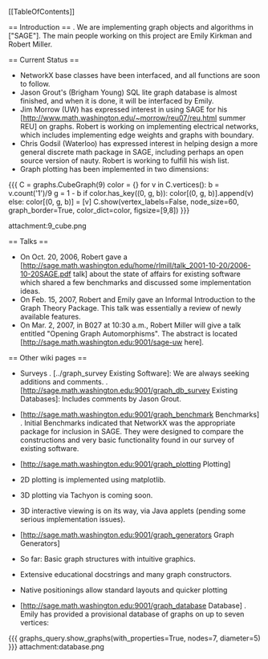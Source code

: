 [[TableOfContents]]

== Introduction ==
 . We are implementing graph objects and algorithms in ["SAGE"]. The main people working on this project are Emily Kirkman and Robert Miller.

== Current Status ==
 * NetworkX base classes have been interfaced, and all functions are soon to follow.
 * Jason Grout's (Brigham Young) SQL lite graph database is almost finished, and when it is done, it will be interfaced by Emily.
 * Jim Morrow (UW) has expressed interest in using SAGE for his [http://www.math.washington.edu/~morrow/reu07/reu.html summer REU] on graphs. Robert is working on implementing electrical networks, which includes implementing edge weights and graphs with boundary.
 * Chris Godsil (Waterloo) has expressed interest in helping design a more general discrete math package in SAGE, including perhaps an open source version of nauty. Robert is working to fulfill his wish list.
 * Graph plotting has been implemented in two dimensions:

{{{
C = graphs.CubeGraph(9)
color = {}
for v in C.vertices():
    b = v.count('1')/9
    g = 1 - b
    if color.has_key((0, g, b)): color[(0, g, b)].append(v)
    else: color[(0, g, b)] = [v]
C.show(vertex_labels=False, node_size=60, graph_border=True, color_dict=color, figsize=[9,8])
}}}

attachment:9_cube.png

== Talks ==
 * On Oct. 20, 2006, Robert gave a [http://sage.math.washington.edu/home/rlmill/talk_2001-10-20/2006-10-20SAGE.pdf talk] about the state of affairs for existing software which shared a few benchmarks and discussed some implementation ideas.
 * On Feb. 15, 2007, Robert and Emily gave an Informal Introduction to the Graph Theory Package. This talk was essentially a review of newly available features.
 * On Mar. 2, 2007, in B027 at 10:30 a.m., Robert Miller will give a talk entitled "Opening Graph Automorphisms".  The abstract is located [http://sage.math.washington.edu:9001/sage-uw here].

== Other wiki pages ==
 * Surveys
  . [../graph_survey Existing Software]: We are always seeking additions and comments.
  . [http://sage.math.washington.edu:9001/graph_db_survey Existing Databases]: Includes comments by Jason Grout.

 * [http://sage.math.washington.edu:9001/graph_benchmark Benchmarks]
  . Initial Benchmarks indicated that NetworkX was the appropriate package for inclusion in SAGE. They were designed to compare the constructions and very basic functionality found in our survey of existing software.

 * [http://sage.math.washington.edu:9001/graph_plotting Plotting]
  * 2D plotting is implemented using matplotlib.
  * 3D plotting via Tachyon is coming soon.
  * 3D interactive viewing is on its way, via Java applets (pending some serious implementation issues).

 * [http://sage.math.washington.edu:9001/graph_generators Graph Generators]
  * So far: Basic graph structures with intuitive graphics.
  * Extensive educational docstrings and many graph constructors.
  * Native positionings allow standard layouts and quicker plotting

 * [http://sage.math.washington.edu:9001/graph_database Database]
  . Emily has provided a provisional database of graphs on up to seven vertices:

{{{
graphs_query.show_graphs(with_properties=True, nodes=7, diameter=5)
}}}
attachment:database.png
